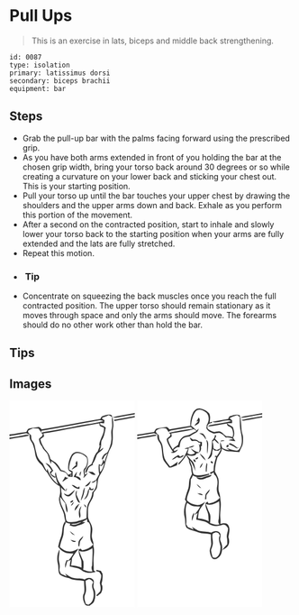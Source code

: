 # Pull Ups
> This is an exercise in lats, biceps and middle back strengthening.

``` 
id: 0087 
type: isolation 
primary: latissimus dorsi 
secondary: biceps brachii 
equipment: bar 
``` 

## Steps

 - Grab the pull-up bar with the palms facing forward using the prescribed grip.
 - As you have both arms extended in front of you holding the bar at the chosen grip width, bring your torso back around 30 degrees or so while creating a curvature on your lower back and sticking your chest out. This is your starting position.
 - Pull your torso up until the bar touches your upper chest by drawing the shoulders and the upper arms down and back. Exhale as you perform this portion of the movement.
 - After a second on the contracted position, start to inhale and slowly lower your torso back to the starting position when your arms are fully extended and the lats are fully stretched.
 - Repeat this motion.
 - <h3> Tip</h3>
 - Concentrate on squeezing the back muscles once you reach the full contracted position. The upper torso should remain stationary as it moves through space and only the arms should move. The forearms should do no other work other than hold the bar.

## Tips


## Images

<svg width="167pt" height="275pt" viewBox="0 0 167 275" xmlns="http://www.w3.org/2000/svg">
  <g fill="#FFF">
    <path d="M0 0h167v16.72c-9.79 1.96-19.77 3.03-29.42 5.62 3.12 1.17 6.37.13 9.51-.42 6.59-1.39 13.29-2.26 19.91-3.52v2.31c-9.2 1.77-18.44 3.35-27.66 5.02l.52 1.57c9.03-1.73 18.13-3.11 27.14-4.98V275H0V51.41c8.53-1.86 17.31-2.4 25.76-4.64.01-.25.03-.74.03-.99-2.6-.42-5.18.21-7.74.64-6 1.12-12.02 2.12-18.04 3.13L0 48.88v-1.62c7.49-1.23 14.99-2.4 22.45-3.77 1.43.6 2.86 1.2 4.29 1.79.12 1.92-.01 3.88.45 5.77.82 2.73 3 4.76 4.03 7.4 1.5 4.09 2.55 8.35 3.06 12.68.7 5.08 3.23 9.9 7.12 13.27 3.79 3.04 4.64 8.37 8.79 11.14 2.17 4.1 4.96 7.83 7.8 11.49 2.37 3.12 5.94 4.86 8.96 7.22.63 2.57.6 5.25.62 7.88-.02 3.72-2.06 7.26-1.31 11.01.69 6.55 4.62 12.1 6.41 18.32.56 3.6 1.05 7.24 2.33 10.68 2.04.78 4.12 1.47 6.24 2.01-.32.64-.64 1.27-.96 1.9 2.75.85 5.67 2.3 8.57 1.16 4.13-1.47 8.7-2.27 12.1-5.22-1.02-.06-3.06-.19-4.07-.26 2.24-1.21 4.45-2.48 6.64-3.77.05.85.14 2.55.18 3.4.55.24 1.65.73 2.2.97 5.03 7.64-.29 16.91 2.8 25 .68 1.61 1.8 2.98 2.82 4.38-3.7 4.52-9.15 6.72-14.77 7.65l-1.71-2.01c-.95.31-1.9.61-2.85.92-.16 3.88.7 7.69 2.34 11.2 2.06 4 1.28 8.6 1.57 12.92-4.47-1.7-9.2-2.65-13.98-2.73.44-3.34 1.08-6.64 1.32-10 2.42-4.5 5.88-8.27 8.61-12.57-4.04 2.14-8.41 4.62-13.17 3.76-4.55-.3-8.46-2.89-11.76-5.83.76-4.76 2.49-9.25 4.06-13.77 2.06-5.79.03-12.44 3.65-17.71-.09-.75-.27-2.26-.37-3.01-5.25 6.19-3.09 14.72-6.04 21.77-1.59 3.97-2.55 8.14-3.51 12.3 1.87 2.64 4.08 5.09 6.97 6.63 3.97 2.5 8.83 2.39 13.34 2.46-1.79 3.4-4.16 6.42-6.73 9.25-.72-.2-1.44-.41-2.16-.61-1.76 3.17-2.73 6.78-1.81 10.38.94-2.9 1.62-5.88 2.49-8.79 1.71-.25 3.29-.92 4.76-1.81-.9 2.83-1.2 5.78-1.44 8.72 3.85.85 7.74 1.59 11.51 2.77 3.22 1.05 5.45 3.98 8.79 4.79 4.68 1.68 9.72.87 14.38-.44-.9-.55-1.8-1.08-2.7-1.6.24-4.77-.43-9.53-.22-14.3.05-6.21 1.55-12.52-.21-18.62.52-3.23-.65-6.26-1.54-9.29-1.76-4.99 1.02-10.17-.23-15.22-.82-5.64-5.83-9.96-5.44-15.85.18-4.49-.54-9.13 1.04-13.45 1.08-3.56 3.6-6.41 5.06-9.78 1.07-2.4 1.21-5.06 1.53-7.62 1.75-2.19 3.98-4.26 4.48-7.14.67-3.56.55-7.27 1.58-10.76 2.4-6.32 7.04-11.65 8.5-18.35 1.16-5.47 3.2-10.68 4.94-15.98 1.43-4.99 5.34-9.11 5.4-14.52 1.32-6.87-.55-13.9 1.22-20.69.25-5.06-.27-10.38-2.2-15.1-3.38-2.04-7.62-.08-11.15.7-2.24.31-3.32 2.29-3.86 4.27-26.16 4.33-52.15 9.55-78.32 13.78-1.35-1.35-2.65-3.61-4.91-2.99-3.69.53-7.41.83-11.05 1.61-2.6.3-3.36 3.05-4.51 4.95-7.57.41-14.89 2.59-22.42 3.26V0m80.4 173.81c1.6 2.42 3.58 4.8 6.63 5.27-2.11-1.87-4.32-3.65-6.63-5.27m11.49 16.11c-.03 1.57-.71 3.68 1.08 4.56.53-2.46.53-5.02 1.31-7.42 1.55-2.05 3.59-3.88 3.95-6.58-2.53 2.76-6.31 5.31-6.34 9.44m-10.52-4.45c1.72 2.02 5.07 3.99 7.44 1.85-2.46-.72-4.95-1.3-7.44-1.85m-16.64 32.66c.95 4.52-.41 9.67 2.51 13.66 3.7 2.47 7.93 3.94 12.29 4.69 6.14 3.35 13.28 2.29 19.89 3.79-.17 5.36 1.2 10.89-.03 16.12-2.97 4.96-.95 10.95 1.69 15.58 1.46 1.53 3.78.97 5.67 1.16 2.3-1.83 5.21-3.34 6.2-6.31 1.4-3.77 1.71-7.9 1.3-11.88-.18-3.14-2.96-5.68-2.27-8.94.17-2.65 1.35-5.9-1.01-7.98-3-3.12-7.84-2.13-10.9.37-4.07-2.24-8.84-1.07-13.23-1.9-4.83-.41-8.57-3.75-12.65-5.98.59.94 1.77 2.83 2.36 3.77-2.67-1.22-5.29-2.54-8.03-3.59-.8-2.13-2.36-4.18-1.78-6.57.45-3.1.38-6.24-.5-9.26-1.62-5.56.87-11.13.55-16.72-3.47 5.86-3.87 13.48-2.06 19.99m50.9 9.15c1.3.28 2.6.58 3.9.9 1.05 1.81 3.15 3.41 2.72 5.74-.1 3.14-1.49 6.03-1.84 9.12.81 3.61 1.83 7.33.44 10.95-1.79 1.66-3.2 3.69-5.14 5.2.41.44.82.88 1.24 1.32 1.58-1.41 3.19-2.77 4.9-4 2.19-3.79 3.05-8.48.8-12.45 1.26-4.44 1.91-9.06 1.32-13.67-.76-1.18-1.49-2.39-2.19-3.6a61.62 61.62 0 0 0-5.84-1.48c-.07.49-.23 1.48-.31 1.97z"/>
    <path d="M124.31 22.56c2.72-.92 5.5-1.7 8.02-3.12 1.52.74 2.97 1.6 4.39 2.52-.67 5.36 1.13 10.85-.55 16.1-1.33 4.6.16 9.36-.34 14.03-.4 6.09-2.49 11.86-5.4 17.18-3.89 1.66-6.85 4.98-7.43 9.25 2.22-.34 2.75-2.47 3.32-4.27 1.46-1.41 2.97-2.78 4.5-4.11-1.54 3.83-3.22 7.64-4.15 11.68-.51-1.08-1.07-2.14-1.69-3.16-.43 2.71-1.35 5.29-2.77 7.64-1-.55-2.01-1.1-3.04-1.6-.58 4.42-.58 8.94.46 13.3-1.48 2.45-2.91 4.94-4.17 7.51-1.99 1.33-4.12 2.42-6.25 3.51 2.93 1.27 4.98-1.35 6.84-3.16.83 6.06-1.1 12.28-5.62 16.46-.32 4.55-1.92 8.87-4.45 12.65-4 6.59-2.51 14.46-3.49 21.71-3.43 1.94-7.46 2.32-11.1 3.71-4.12 1.71-8.76 1.56-13.11 1.2-3.89-1.57-2.79-6.52-3.69-9.79-1.96-7.89-8.26-14.73-6.86-23.34 2.29 2.86 4.36 5.89 6.79 8.64.26 4.11.36 8.37 2.38 12.09 1.19-3.06-.09-6.25-.67-9.29-1.06-5.71-7.76-9.2-6.65-15.53-.57-2.84-.92-5.74-.68-8.65 1.67 2.32 3.92 4.01 6.66 4.88.32-1.07.65-2.14.98-3.2-.22-.01-.66-.04-.88-.06-.16.75-.49 2.25-.65 3-3.01-5.07-7.87-8.81-10.36-14.21-1.72-3.44-1.97-7.34-3.11-10.96-1.17 2.04-.37 4.34-.05 6.48-2.36-1.26-5.05-2.26-6.38-4.77 1.07-1.14 2.12-2.29 3.15-3.47-2.4-4.09-4.93-9.37-10.23-10 3.3 2.85 6.14 6.14 8.23 9.97-1.34.81-3.05 1.66-2.12 3.51.8 2.91 3.7 4.37 6.05 5.88.38-.18 1.14-.55 1.52-.74.64 3.27 1.83 6.38 3.17 9.42-6.85-5.07-12.03-12.5-14.34-20.7-.23.85-.7 2.55-.93 3.4-1.84-3.42-3.51-6.93-5.19-10.42-3.2-2.66-5.92-5.95-7.47-9.84-1.35-4.7-2.5-9.47-3.41-14.27-.5-2.92-2.53-5.11-4-7.55-.58-1.85-.49-3.83-.72-5.74-1.5-1.85-4.98-3.4-3.73-6.21 1.8-1.49 4.16-2.12 6.19-3.26 2.44.09 4.9.13 7.33.41 1.43 1.8 2.54 3.84 4.18 5.48l-.35-2.37c25.95-4.44 51.77-9.53 77.7-14.07 1.79-.42 3.45.54 5.1 1.06-10.2 2.97-20.84 4.01-31.28 5.82-15.28 3.36-30.72 5.91-46.14 8.51-2.02.3-4 .81-5.89 1.57.64.29 1.93.89 2.58 1.19-.22.75-.67 2.26-.89 3.01-1.5 1.15-2.94 2.37-4.33 3.65.43 3.87 1.77 7.49 4.39 10.41 1.1 4.68 6.23 6.64 7.67 11.13 1.3 3.99 2.08 8.15 4.03 11.91.06-.97.19-2.93.26-3.91 5.58 2.9 8.62 8.48 12.29 13.3 2.58.57 5.39.87 7.53 2.59 1.43 1.45 1.95 3.6 3.46 4.94 1.75.07 3.49.1 5.24.09.04-2.42.06-4.84.01-7.25-1.57-.83-3.12-1.68-4.67-2.54-.07-5.4 1.38-10.72 3.44-15.68 1.19-2.92 3.59-5.95 6.99-6.11 5.13-.6 9.81 2.48 13.07 6.15 1.27 3.52.72 7.58-.69 11-.92 2.44-3.88 3.95-3.55 6.83-.05 2.04.41 4.04.91 6-.29.72-.89 2.15-1.18 2.86.2-.07.61-.21.81-.29 1.71-1.95 3.58-3.76 5.16-5.82-1.38.63-2.7 1.36-4.04 2.08-.08-1.92-.14-3.84-.18-5.76 4.06-4.85 5.46-11.5 3.57-17.57-2.16-3.45-6.15-5.03-9.78-6.47-3.99-1.52-9.05-.2-11.24 3.6-3.14 5.5-5.01 11.95-4.45 18.31.09 2.6 2.76 3.57 4.5 4.96-.07 2.1-3.11 2.05-4.55 3.06-2.22-3.26-5.45-5.71-9.43-6.29-2.55-4.14-4.91-8.78-9.31-11.26-2.11-1.5-5.26-2.42-5.56-5.42-.8-4.46-3.78-7.91-6.84-11.03-2.42-4.25-5.19-8.47-6.02-13.39 1.68-1.21 3.33-2.46 4.96-3.72-.27-1.37-.54-2.73-.79-4.1 9.81-1.51 19.64-3.03 29.34-5.19 15.04-2.76 30.13-5.27 45.14-8.21.08 1.15.28 2.28.59 3.39 1.78.99 3.81 1.45 5.53 2.58.9 8.61-6.34 15.37-6.31 23.92.9-.03 1.8-.05 2.7-.07-.31-2.33-.07-4.66.45-6.94 3.67-4.97 4.3-11.4 5.55-17.28-1.99-1.85-4.54-2.8-7.1-3.58-.13-.85-.26-1.7-.38-2.55 1.8.21 3.61.39 5.41.54.13-1.38.27-2.77.37-4.16-1.2-1.04-4.87-1.87-2.28-3.62m-5.41 38.63l1.24.08c-.96 2.17-1.85 4.37-2.51 6.66-5.07 4.29-5.33 11.33-8.48 16.81-2.04 1.34-4.43 2.5-5.57 4.79-1.05 2.23-3.48 4.86-1.34 7.2 1.22-2.36 1.96-4.93 3.22-7.27 1.53-2.01 4.03-2.84 6.17-4.01-.25-.22-.75-.67-1-.89 2.65-3.38 4.02-7.45 5.43-11.45 1.64-4.61 7.74-5.53 9.12-10.35-1.8 1.09-3.43 2.44-5.07 3.76a83.64 83.64 0 0 0 2.11-6.13l-3.32.8m-29.27 19c-.53 1.07-1.05 2.14-1.56 3.23.19.61.58 1.84.77 2.45-2.39 1.71-4.51 3.79-6.1 6.27 1.44-.48 2.78-1.21 3.91-2.23 1.1-.66 2.22-1.29 3.33-1.92.53-2.61 1.25-5.4-.35-7.8m15.3 14.46c2.87 1.83 6.15 5.49 9.79 3.92-1.28-1.18-2.57-2.34-3.84-3.53-1.99-.16-3.97-.35-5.95-.39m-18.49 5.06c-.27.79-.52 1.58-.77 2.38 3.93-.94 5.8 3.34 9.2 3.96.66-3.4-3.61-5.22-6.44-5.4.67-1.95 1.24-3.94 1.61-5.97-1.32 1.59-2.41 3.34-3.6 5.03m7.62.8c.59-2.05 1.13-4.11 1.54-6.2-2.12 1.33-2.73 4.04-1.54 6.2m-21.44 3.9c-.95 1.14-1.7 2.42-2.28 3.79 2.85-1.57 5.39-3.62 8.17-5.3-1.63.02-3.1-.44-4.41-1.38-.49.96-.99 1.93-1.48 2.89m27.93 9.82c4.61.5 6.77-3.76 7.94-7.44-2.65 2.47-5.18 5.08-7.94 7.44m-17.54-1.88c2.5 3.18 6.16 5.44 10.31 5.3-.03-1.09-.05-2.18-.08-3.27l-2.43 1.44c-2.69-.98-4.78-3.53-7.8-3.47m23.27 2.82c.13.48.38 1.45.51 1.93-2.21 1.35-2.24 4.23-3.08 6.41-.73 3.16-2.68 5.76-4.52 8.35 5.24-2.32 6.61-8.43 6.88-13.6 2.1 1.24 5.63 1.85 6.39-1.3-1.26.33-2.51.68-3.75 1.06l-.84-2.11c-.4-.18-1.19-.55-1.59-.74m-8.62 8.29c-.69 3.38-2.3 6.52-2.57 10 3.54-5.19 4.74-11.6 5.29-17.75-2 2.09-2.09 5.1-2.72 7.75m-18.76 2.08c-2.33.81-4.31-1.29-6.39-1.98 1.37 2.82 4.54 4.93 7.68 3.75 3.01-2.15 5.58-5.03 7.12-8.42-2.88 2.12-5.4 4.71-8.41 6.65m10.46 5.11c1.03 2.23 1.91 5.19 4.79 5.5-1.53-3.62-3.43-7.07-4.85-10.74.21-1.9.36-3.8.39-5.71-2.5 3.13-1.62 7.49-.33 10.95m-5.76 2.41c-.95.49-2.81 1.28-2.37 2.63 1.74 1.36 5.86-3.22 2.37-2.63m-1.56 7.25c1.81-1.38 3.2-3.22 3.96-5.38-2.01 1.2-3.36 3.13-3.96 5.38m4.83 6.39c3.12-2.3 4.52-6.22 6.64-9.37-3.41 2.01-6.64 5.11-6.64 9.37m12.27-8.52c.73 1.67 1.76 3.17 3.03 4.48.5-2.34-1.18-3.64-3.03-4.48m-5.67 18.3c2.35-2.75.47-6.31.64-9.5.31-2.26 1.22-4.39 1.7-6.62-4.15 4.12-3.83 10.88-2.34 16.12z"/>
    <path d="M122.88 87.1c1.13-1.45 2.28-2.88 3.48-4.27-1.13 4.41-1.98 9.4-5.71 12.44-.14-2.94-.41-5.89-.57-8.83.7.16 2.1.49 2.8.66zM81.28 99.09c3.07-1.46.11 3.23 0 0zM90.1 163.56c1.84-.69 3.66-1.51 5.64-1.73-3.96 2.47-9.03 4.73-13.71 3.08 2.48-1.42 5.49-.31 8.07-1.35zM92.66 199.85c5.89 2.83 12.82-.06 17.91-3.39.59 7.79-.22 15.56-.46 23.34-1.46 2.48-.48 5.2.53 7.64-4.3.86-8.43-.84-12.42-2.18.86-3.68.56-7.49.37-11.21-2.34-4.58-4.13-9.39-5.93-14.2zM101.47 239.89c1.54-.83 3.11-1.62 4.68-2.4 2.49.68 4.53 2.19 5.52 4.64-2.56 3.22-1.49 7.56-.03 11.02 1.58 6.58.43 15.66-6.55 18.69-.8-.27-2.4-.81-3.21-1.08-1.37-4.1-3.06-8.73-1.05-12.92 2.63-5.67.41-11.99.64-17.95z"/>
  </g>
  <g fill="#333">
    <path d="M137.58 22.34c9.65-2.59 19.63-3.66 29.42-5.62v1.68c-6.62 1.26-13.32 2.13-19.91 3.52-3.14.55-6.39 1.59-9.51.42zM125.07 20.38c3.53-.78 7.77-2.74 11.15-.7 1.93 4.72 2.45 10.04 2.2 15.1-1.77 6.79.1 13.82-1.22 20.69-.06 5.41-3.97 9.53-5.4 14.52-1.74 5.3-3.78 10.51-4.94 15.98-1.46 6.7-6.1 12.03-8.5 18.35-1.03 3.49-.91 7.2-1.58 10.76-.5 2.88-2.73 4.95-4.48 7.14-.32 2.56-.46 5.22-1.53 7.62-1.46 3.37-3.98 6.22-5.06 9.78-1.58 4.32-.86 8.96-1.04 13.45-.39 5.89 4.62 10.21 5.44 15.85 1.25 5.05-1.53 10.23.23 15.22.89 3.03 2.06 6.06 1.54 9.29 1.76 6.1.26 12.41.21 18.62-.21 4.77.46 9.53.22 14.3.9.52 1.8 1.05 2.7 1.6-4.66 1.31-9.7 2.12-14.38.44-3.34-.81-5.57-3.74-8.79-4.79-3.77-1.18-7.66-1.92-11.51-2.77.24-2.94.54-5.89 1.44-8.72-1.47.89-3.05 1.56-4.76 1.81-.87 2.91-1.55 5.89-2.49 8.79-.92-3.6.05-7.21 1.81-10.38.72.2 1.44.41 2.16.61 2.57-2.83 4.94-5.85 6.73-9.25-4.51-.07-9.37.04-13.34-2.46-2.89-1.54-5.1-3.99-6.97-6.63.96-4.16 1.92-8.33 3.51-12.3 2.95-7.05.79-15.58 6.04-21.77.1.75.28 2.26.37 3.01-3.62 5.27-1.59 11.92-3.65 17.71-1.57 4.52-3.3 9.01-4.06 13.77 3.3 2.94 7.21 5.53 11.76 5.83 4.76.86 9.13-1.62 13.17-3.76-2.73 4.3-6.19 8.07-8.61 12.57-.24 3.36-.88 6.66-1.32 10 4.78.08 9.51 1.03 13.98 2.73-.29-4.32.49-8.92-1.57-12.92-1.64-3.51-2.5-7.32-2.34-11.2.95-.31 1.9-.61 2.85-.92l1.71 2.01c5.62-.93 11.07-3.13 14.77-7.65-1.02-1.4-2.14-2.77-2.82-4.38-3.09-8.09 2.23-17.36-2.8-25-.55-.24-1.65-.73-2.2-.97-.04-.85-.13-2.55-.18-3.4-2.19 1.29-4.4 2.56-6.64 3.77 1.01.07 3.05.2 4.07.26-3.4 2.95-7.97 3.75-12.1 5.22-2.9 1.14-5.82-.31-8.57-1.16.32-.63.64-1.26.96-1.9-2.12-.54-4.2-1.23-6.24-2.01-1.28-3.44-1.77-7.08-2.33-10.68-1.79-6.22-5.72-11.77-6.41-18.32-.75-3.75 1.29-7.29 1.31-11.01-.02-2.63.01-5.31-.62-7.88-3.02-2.36-6.59-4.1-8.96-7.22-2.84-3.66-5.63-7.39-7.8-11.49-4.15-2.77-5-8.1-8.79-11.14-3.89-3.37-6.42-8.19-7.12-13.27-.51-4.33-1.56-8.59-3.06-12.68-1.03-2.64-3.21-4.67-4.03-7.4-.46-1.89-.33-3.85-.45-5.77-1.43-.59-2.86-1.19-4.29-1.79C14.99 44.86 7.49 46.03 0 47.26v-2c7.53-.67 14.85-2.85 22.42-3.26 1.15-1.9 1.91-4.65 4.51-4.95 3.64-.78 7.36-1.08 11.05-1.61 2.26-.62 3.56 1.64 4.91 2.99 26.17-4.23 52.16-9.45 78.32-13.78.54-1.98 1.62-3.96 3.86-4.27m-.76 2.18c-2.59 1.75 1.08 2.58 2.28 3.62-.1 1.39-.24 2.78-.37 4.16-1.8-.15-3.61-.33-5.41-.54.12.85.25 1.7.38 2.55 2.56.78 5.11 1.73 7.1 3.58-1.25 5.88-1.88 12.31-5.55 17.28-.52 2.28-.76 4.61-.45 6.94-.9.02-1.8.04-2.7.07-.03-8.55 7.21-15.31 6.31-23.92-1.72-1.13-3.75-1.59-5.53-2.58a16.95 16.95 0 0 1-.59-3.39c-15.01 2.94-30.1 5.45-45.14 8.21-9.7 2.16-19.53 3.68-29.34 5.19.25 1.37.52 2.73.79 4.1a183.06 183.06 0 0 1-4.96 3.72c.83 4.92 3.6 9.14 6.02 13.39 3.06 3.12 6.04 6.57 6.84 11.03.3 3 3.45 3.92 5.56 5.42 4.4 2.48 6.76 7.12 9.31 11.26 3.98.58 7.21 3.03 9.43 6.29 1.44-1.01 4.48-.96 4.55-3.06-1.74-1.39-4.41-2.36-4.5-4.96-.56-6.36 1.31-12.81 4.45-18.31 2.19-3.8 7.25-5.12 11.24-3.6 3.63 1.44 7.62 3.02 9.78 6.47 1.89 6.07.49 12.72-3.57 17.57.04 1.92.1 3.84.18 5.76 1.34-.72 2.66-1.45 4.04-2.08-1.58 2.06-3.45 3.87-5.16 5.82-.2.08-.61.22-.81.29.29-.71.89-2.14 1.18-2.86-.5-1.96-.96-3.96-.91-6-.33-2.88 2.63-4.39 3.55-6.83 1.41-3.42 1.96-7.48.69-11-3.26-3.67-7.94-6.75-13.07-6.15-3.4.16-5.8 3.19-6.99 6.11-2.06 4.96-3.51 10.28-3.44 15.68 1.55.86 3.1 1.71 4.67 2.54.05 2.41.03 4.83-.01 7.25-1.75.01-3.49-.02-5.24-.09-1.51-1.34-2.03-3.49-3.46-4.94-2.14-1.72-4.95-2.02-7.53-2.59-3.67-4.82-6.71-10.4-12.29-13.3-.07.98-.2 2.94-.26 3.91-1.95-3.76-2.73-7.92-4.03-11.91-1.44-4.49-6.57-6.45-7.67-11.13-2.62-2.92-3.96-6.54-4.39-10.41 1.39-1.28 2.83-2.5 4.33-3.65.22-.75.67-2.26.89-3.01-.65-.3-1.94-.9-2.58-1.19 1.89-.76 3.87-1.27 5.89-1.57 15.42-2.6 30.86-5.15 46.14-8.51 10.44-1.81 21.08-2.85 31.28-5.82-1.65-.52-3.31-1.48-5.1-1.06-25.93 4.54-51.75 9.63-77.7 14.07l.35 2.37c-1.64-1.64-2.75-3.68-4.18-5.48-2.43-.28-4.89-.32-7.33-.41-2.03 1.14-4.39 1.77-6.19 3.26-1.25 2.81 2.23 4.36 3.73 6.21.23 1.91.14 3.89.72 5.74 1.47 2.44 3.5 4.63 4 7.55.91 4.8 2.06 9.57 3.41 14.27 1.55 3.89 4.27 7.18 7.47 9.84 1.68 3.49 3.35 7 5.19 10.42.23-.85.7-2.55.93-3.4 2.31 8.2 7.49 15.63 14.34 20.7-1.34-3.04-2.53-6.15-3.17-9.42-.38.19-1.14.56-1.52.74-2.35-1.51-5.25-2.97-6.05-5.88-.93-1.85.78-2.7 2.12-3.51-2.09-3.83-4.93-7.12-8.23-9.97 5.3.63 7.83 5.91 10.23 10-1.03 1.18-2.08 2.33-3.15 3.47 1.33 2.51 4.02 3.51 6.38 4.77-.32-2.14-1.12-4.44.05-6.48 1.14 3.62 1.39 7.52 3.11 10.96 2.49 5.4 7.35 9.14 10.36 14.21.16-.75.49-2.25.65-3 .22.02.66.05.88.06-.33 1.06-.66 2.13-.98 3.2-2.74-.87-4.99-2.56-6.66-4.88-.24 2.91.11 5.81.68 8.65-1.11 6.33 5.59 9.82 6.65 15.53.58 3.04 1.86 6.23.67 9.29-2.02-3.72-2.12-7.98-2.38-12.09-2.43-2.75-4.5-5.78-6.79-8.64-1.4 8.61 4.9 15.45 6.86 23.34.9 3.27-.2 8.22 3.69 9.79 4.35.36 8.99.51 13.11-1.2 3.64-1.39 7.67-1.77 11.1-3.71.98-7.25-.51-15.12 3.49-21.71 2.53-3.78 4.13-8.1 4.45-12.65 4.52-4.18 6.45-10.4 5.62-16.46-1.86 1.81-3.91 4.43-6.84 3.16 2.13-1.09 4.26-2.18 6.25-3.51 1.26-2.57 2.69-5.06 4.17-7.51-1.04-4.36-1.04-8.88-.46-13.3 1.03.5 2.04 1.05 3.04 1.6 1.42-2.35 2.34-4.93 2.77-7.64.62 1.02 1.18 2.08 1.69 3.16.93-4.04 2.61-7.85 4.15-11.68-1.53 1.33-3.04 2.7-4.5 4.11-.57 1.8-1.1 3.93-3.32 4.27.58-4.27 3.54-7.59 7.43-9.25 2.91-5.32 5-11.09 5.4-17.18.5-4.67-.99-9.43.34-14.03 1.68-5.25-.12-10.74.55-16.1-1.42-.92-2.87-1.78-4.39-2.52-2.52 1.42-5.3 2.2-8.02 3.12m-1.43 64.54c-.7-.17-2.1-.5-2.8-.66.16 2.94.43 5.89.57 8.83 3.73-3.04 4.58-8.03 5.71-12.44-1.2 1.39-2.35 2.82-3.48 4.27m-41.6 11.99c.11 3.23 3.07-1.46 0 0m8.82 64.47c-2.58 1.04-5.59-.07-8.07 1.35 4.68 1.65 9.75-.61 13.71-3.08-1.98.22-3.8 1.04-5.64 1.73m2.56 36.29c1.8 4.81 3.59 9.62 5.93 14.2.19 3.72.49 7.53-.37 11.21 3.99 1.34 8.12 3.04 12.42 2.18-1.01-2.44-1.99-5.16-.53-7.64.24-7.78 1.05-15.55.46-23.34-5.09 3.33-12.02 6.22-17.91 3.39zM139.34 25.73c9.22-1.67 18.46-3.25 27.66-5.02v1.61c-9.01 1.87-18.11 3.25-27.14 4.98l-.52-1.57z"/>
    <path d="M18.05 46.42c2.56-.43 5.14-1.06 7.74-.64 0 .25-.02.74-.03.99C17.31 49.01 8.53 49.55 0 51.41v-2.53l.01.67c6.02-1.01 12.04-2.01 18.04-3.13zM118.9 61.19l3.32-.8a83.64 83.64 0 0 1-2.11 6.13c1.64-1.32 3.27-2.67 5.07-3.76-1.38 4.82-7.48 5.74-9.12 10.35-1.41 4-2.78 8.07-5.43 11.45.25.22.75.67 1 .89-2.14 1.17-4.64 2-6.17 4.01-1.26 2.34-2 4.91-3.22 7.27-2.14-2.34.29-4.97 1.34-7.2 1.14-2.29 3.53-3.45 5.57-4.79 3.15-5.48 3.41-12.52 8.48-16.81.66-2.29 1.55-4.49 2.51-6.66l-1.24-.08zM89.63 80.19c1.6 2.4.88 5.19.35 7.8-1.11.63-2.23 1.26-3.33 1.92-1.13 1.02-2.47 1.75-3.91 2.23 1.59-2.48 3.71-4.56 6.1-6.27-.19-.61-.58-1.84-.77-2.45.51-1.09 1.03-2.16 1.56-3.23zM104.93 94.65c1.98.04 3.96.23 5.95.39 1.27 1.19 2.56 2.35 3.84 3.53-3.64 1.57-6.92-2.09-9.79-3.92zM86.44 99.71c1.19-1.69 2.28-3.44 3.6-5.03-.37 2.03-.94 4.02-1.61 5.97 2.83.18 7.1 2 6.44 5.4-3.4-.62-5.27-4.9-9.2-3.96.25-.8.5-1.59.77-2.38zM94.06 100.51c-1.19-2.16-.58-4.87 1.54-6.2-.41 2.09-.95 4.15-1.54 6.2zM72.62 104.41c.49-.96.99-1.93 1.48-2.89 1.31.94 2.78 1.4 4.41 1.38-2.78 1.68-5.32 3.73-8.17 5.3.58-1.37 1.33-2.65 2.28-3.79zM100.55 114.23c2.76-2.36 5.29-4.97 7.94-7.44-1.17 3.68-3.33 7.94-7.94 7.44zM83.01 112.35c3.02-.06 5.11 2.49 7.8 3.47l2.43-1.44c.03 1.09.05 2.18.08 3.27-4.15.14-7.81-2.12-10.31-5.3zM106.28 115.17c.4.19 1.19.56 1.59.74l.84 2.11c1.24-.38 2.49-.73 3.75-1.06-.76 3.15-4.29 2.54-6.39 1.3-.27 5.17-1.64 11.28-6.88 13.6 1.84-2.59 3.79-5.19 4.52-8.35.84-2.18.87-5.06 3.08-6.41-.13-.48-.38-1.45-.51-1.93zM97.66 123.46c.63-2.65.72-5.66 2.72-7.75-.55 6.15-1.75 12.56-5.29 17.75.27-3.48 1.88-6.62 2.57-10zM78.9 125.54c3.01-1.94 5.53-4.53 8.41-6.65-1.54 3.39-4.11 6.27-7.12 8.42-3.14 1.18-6.31-.93-7.68-3.75 2.08.69 4.06 2.79 6.39 1.98zM89.36 130.65c-1.29-3.46-2.17-7.82.33-10.95-.03 1.91-.18 3.81-.39 5.71 1.42 3.67 3.32 7.12 4.85 10.74-2.88-.31-3.76-3.27-4.79-5.5zM83.6 133.06c3.49-.59-.63 3.99-2.37 2.63-.44-1.35 1.42-2.14 2.37-2.63zM82.04 140.31c.6-2.25 1.95-4.18 3.96-5.38-.76 2.16-2.15 4-3.96 5.38zM86.87 146.7c0-4.26 3.23-7.36 6.64-9.37-2.12 3.15-3.52 7.07-6.64 9.37zM99.14 138.18c1.85.84 3.53 2.14 3.03 4.48-1.27-1.31-2.3-2.81-3.03-4.48zM93.47 156.48c-1.49-5.24-1.81-12 2.34-16.12-.48 2.23-1.39 4.36-1.7 6.62-.17 3.19 1.71 6.75-.64 9.5zM80.4 173.81c2.31 1.62 4.52 3.4 6.63 5.27-3.05-.47-5.03-2.85-6.63-5.27zM91.89 189.92c.03-4.13 3.81-6.68 6.34-9.44-.36 2.7-2.4 4.53-3.95 6.58-.78 2.4-.78 4.96-1.31 7.42-1.79-.88-1.11-2.99-1.08-4.56zM81.37 185.47c2.49.55 4.98 1.13 7.44 1.85-2.37 2.14-5.72.17-7.44-1.85zM64.73 218.13c-1.81-6.51-1.41-14.13 2.06-19.99.32 5.59-2.17 11.16-.55 16.72.88 3.02.95 6.16.5 9.26-.58 2.39.98 4.44 1.78 6.57 2.74 1.05 5.36 2.37 8.03 3.59-.59-.94-1.77-2.83-2.36-3.77 4.08 2.23 7.82 5.57 12.65 5.98 4.39.83 9.16-.34 13.23 1.9 3.06-2.5 7.9-3.49 10.9-.37 2.36 2.08 1.18 5.33 1.01 7.98-.69 3.26 2.09 5.8 2.27 8.94.41 3.98.1 8.11-1.3 11.88-.99 2.97-3.9 4.48-6.2 6.31-1.89-.19-4.21.37-5.67-1.16-2.64-4.63-4.66-10.62-1.69-15.58 1.23-5.23-.14-10.76.03-16.12-6.61-1.5-13.75-.44-19.89-3.79-4.36-.75-8.59-2.22-12.29-4.69-2.92-3.99-1.56-9.14-2.51-13.66m36.74 21.76c-.23 5.96 1.99 12.28-.64 17.95-2.01 4.19-.32 8.82 1.05 12.92.81.27 2.41.81 3.21 1.08 6.98-3.03 8.13-12.11 6.55-18.69-1.46-3.46-2.53-7.8.03-11.02-.99-2.45-3.03-3.96-5.52-4.64-1.57.78-3.14 1.57-4.68 2.4zM115.63 227.28c.08-.49.24-1.48.31-1.97 1.97.4 3.92.89 5.84 1.48.7 1.21 1.43 2.42 2.19 3.6.59 4.61-.06 9.23-1.32 13.67 2.25 3.97 1.39 8.66-.8 12.45-1.71 1.23-3.32 2.59-4.9 4-.42-.44-.83-.88-1.24-1.32 1.94-1.51 3.35-3.54 5.14-5.2 1.39-3.62.37-7.34-.44-10.95.35-3.09 1.74-5.98 1.84-9.12.43-2.33-1.67-3.93-2.72-5.74-1.3-.32-2.6-.62-3.9-.9z"/>
  </g>
</svg>

<svg width="167pt" height="275pt" viewBox="0 0 167 275" xmlns="http://www.w3.org/2000/svg">
  <g fill="#FFF">
    <path d="M0 0h167v16.81c-5 .9-10.02 1.74-15.02 2.69-4.81.88-9.83 1.15-14.37 3.12 3.8.72 7.57-.39 11.29-1.06a383.7 383.7 0 0 1 18.1-3.03v2.19c-9.43 1.97-19.02 3.11-28.37 5.41 1.41.48 2.91.98 4.42.59 7.99-1.39 15.92-3.14 23.95-4.26V275H0V51.33c8.49-1.76 17.18-2.44 25.58-4.57.57-1.87-2.54-.99-3.52-1C14.69 46.89 7.42 48.6 0 49.38v-2.12c7.47-1.24 14.96-2.39 22.4-3.77 1.44.59 2.88 1.17 4.32 1.76.18 2.42-.14 5 1.02 7.23 1.16 2.26 2.97 4.18 3.78 6.63 2.09 6.52 1.1 13.62 3.42 20.09 1.98 3.73 5.07 6.71 7.58 10.08 3.76.18 6.97-1.86 10.38-3.06.36-1.52.7-3.05 1.05-4.56-3.19 2.38-6.42 4.75-10.13 6.27-3.19-4.37-7.37-8.46-8.28-14.02-1.61-6.58-.36-14.17-4.7-19.84-1.84-2.14-1.79-5.03-2.08-7.67-1.4-1.94-4.89-3.53-3.65-6.3 3.77-2.97 8.85-3.98 13.5-2.77 1.3 1.4 2.21 3.12 3.28 4.7 1.6-2.35 4.56-2.48 7.09-2.89 7.49-1.07 14.93-2.49 22.36-3.93.92.81 1.83 1.63 2.75 2.44-10.81 1.19-21.58 3.03-32.2 5.41.66.38 1.97 1.14 2.63 1.53-.23.72-.68 2.16-.91 2.88-1.48 1.17-2.93 2.38-4.35 3.63.57 5.85 4.28 10.53 7.14 15.43.35.49 1.03 1.47 1.38 1.97-.81.09-2.44.28-3.25.37 3.82 2.55 7.61-.65 9.99-3.59-1.6.61-3.17 1.28-4.7 2.04-.48-.5-.96-.99-1.43-1.48 2.14-2.07 4.59-4.67 7.88-3.34.86-3.85.72-8.51 3.96-11.31 2.51-2.64 6.39-2.78 9.76-3.39 2.87-2.65 6.6-3.97 9.84-6.04 1.08-1.25 1.59-2.86 2.29-4.33-1.07.81-2.11 1.64-3.15 2.49-2.21-2.35-4.55-4.59-7.25-6.38.7-6.56 1.88-13.57 5.99-18.94 3.47-4.05 9.36-2.24 12.97.63 5.8 3.56 5.54 12.16 2.05 17.27-.17 1.43-.35 2.85-.54 4.27 1.59 4.18 6 5.72 9.8 7.24 2.61-.08 5.16-1.3 7.79-.87 3.27 1.15 5.95 3.53 8.2 6.11 3.55-.61 7.03.21 10.02 2.2-2.12.38-4.23.73-6.33 1.17 3.04.66 6.12 1.12 9.19 1.57-1.06-1.57-2.1-3.15-3.18-4.71 2.85-4.28 1.3-9.59-.25-14.03-2.26-2.11-5.59-2.75-7.7-5.14 2.2-.1 4.42-.14 6.63-.14.05-1.21.16-2.42.09-3.63-1.06-1.14-2.33-2.06-3.48-3.09 3.23-1.49 6.51-3.01 10.01-3.72 1.43.25 2.53 1.29 3.44 2.35.48 5.27.21 10.59.8 15.86 1.34 7.34 3.53 14.98 1.16 22.36-1.39 2.63-2.64 6.65-6.32 6.39-4.48-.4-8.69-2.11-12.95-3.4 1.31.94 2.61 1.88 3.9 2.86-3.4-.15-6.55-1.45-9.64-2.73-.9-2.71-1.68-5.46-2.95-8.02.05 2.81.29 5.62.36 8.44-1.61.72-3.21 1.46-4.81 2.22-1.45-.79-2.89-1.58-4.34-2.36.05-3.12-.53-6.19-1.44-9.16.66-.51 1.98-1.54 2.63-2.06.31.27.93.81 1.23 1.08 1.3 1.71 2.97 3.09 4.96 3.93-1.17-2.65-3.35-4.57-5.4-6.52.58-1.28 1.16-2.56 1.72-3.84-.43-.33-1.29-1-1.72-1.33-.15 3.07-1.66 5.7-3.91 7.72-.31 6.01-.12 12.21-2.24 17.94-.97 2.36-2.49 4.44-3.62 6.72 3.96-1.32 6.44-5.4 6.06-9.53l1.2-4.44c.48.75.96 1.5 1.44 2.26 1.79.27 3.58.6 5.39.56 1.39-.88 2.6-2 3.9-3-1.39 3.64-3.52 6.9-5.83 10-.7-.16-1.39-.32-2.08-.49-.36.94-.71 1.89-1.06 2.83l1.35-1.99c.28.55.55 1.11.83 1.67-1.93 5.61-3.53 11.5-3.09 17.49a26.96 26.96 0 0 1-5.11 2.52c.33.65.65 1.3.98 1.95 1.37-.77 2.74-1.56 4.1-2.35l.52 2.7c4.92 3.53 5.03 10.18 4.03 15.59-1.26 5.34.18 11.07 3.54 15.36-3.63 4.72-9.28 6.77-14.95 7.72-.34-.61-1-1.84-1.33-2.45-1.13.9-3.06 1.38-2.97 3.17-.06 3.69 1.58 7.13 2.87 10.52 1.66 3.96 1.05 8.33 1.61 12.49-4.38-2.36-9.34-3.27-14.24-3.76.44-4.36.49-9.08 2.98-12.87 1.83-3.34 4.95-5.76 6.54-9.27-3.1 2.2-6.44 4.54-10.46 4.21-5.12-.52-10.59-2.37-13.92-6.5-.03-5.13 2.61-9.74 3.96-14.57 1.27-4.21 1.15-8.66 1.22-13.01 1.15-1.63 2.16-3.37 2.68-5.31 2.83 1.24 5.78 2.58 8.95 2.36 3.99.13 7.65-1.68 11.41-2.76 1.1-.13 1.49-1.18 1.9-2.04-6.82.97-13.99 4.01-20.77 1.23-1.59-2.19-1.61-5.01-2.03-7.57-.28-4.03-2.3-7.6-3.61-11.33 4.08 3.92 5.58 9.5 7.85 14.5-1.04-4.56-.99-9.77-4.38-13.38-2.49-2.65-5.22-5.12-7.03-8.32 3.84 1.28 8.07 2.14 11.71-.21.27-.43.81-1.31 1.08-1.75 4.59-.26 7.01-5.03 5.66-9.15l1.4-.84c.03-1.73.08-3.46.13-5.19-1.29-.17-2.58-.33-3.86-.5-2.04-2.35-4.77-3.38-7.85-2.59-1.55-1.04-3.1-2.06-4.71-3 .83 1.68 1.37 3.68 2.94 4.86 3.17-.26 6.63-1.17 8.81 1.83.66.15 1.96.45 2.62.61-.24 1.05-.5 2.1-.78 3.15l-1.53-2.12c1.26 3.75 1.87 7.76.38 11.55-4.17-.65-7.78-2.64-10.93-5.36 1.21 2.58 3.59 4.21 5.58 6.14-2.79 2.78-7.02 2.48-10 .25.74-2.37 1.34-4.79 1.8-7.23 2.72-.26 5.61-.66 7.47-2.89-2.87.34-5.56 1.44-8.18 2.62-1.88.18-3.64.88-5.27 1.82 1.68-.05 3.36-.12 5.04-.22-2 4.18-3.76 8.51-6.43 12.33-2.07 2.95-4.86 5.3-7.08 8.12.39.13 1.16.38 1.55.51 3.61-3.73 6.88-7.77 9.48-12.28 1.12 2.15 2.35 4.24 3.59 6.32-.15 3.33 1.6 6.17 2.63 9.2.57 3.08.52 6.27 1.44 9.29-.95 2.34-2.28 4.51-3.14 6.89-1.28 4.42-.34 9.24-2.12 13.56-1.74 4.49-3.07 9.12-4.13 13.82.43.64 1.29 1.91 1.72 2.55-2.78 6.7-3.92 14.31-2 21.4 1.14 4.39-.07 9.42 2.41 13.42 4.51 3.62 10.49 4 15.67 6.18 5.34 2.01 11.2 1.19 16.67 2.65-.01 3.98.24 7.93.52 11.9.44 3.76-2.47 7-1.94 10.76.48 3.23 1.34 6.57 3.37 9.19 2.22 1.94 5.5 1.26 7.56-.57 4.77-3 5.8-9.19 5.54-14.38.04-3.25-1.5-6.14-2.52-9.12-.55-3.25 1.76-6.94-.65-9.83-2.85-3.42-7.84-2.38-11.15-.25-5.15-1.46-10.6-1-15.81-2.11-3.69-1.16-6.78-3.61-10.11-5.5.74 1.24 1.47 2.47 2.21 3.71-2.5-1.14-4.98-2.32-7.53-3.35-.74-1.28-1.51-2.55-2.31-3.79 1.33-9.58-3.08-19.49 1.39-28.67 2.84 1.95 5.68 4.36 9.24 4.77 2.63.3 5.29.23 7.93.3-1.72 4.28-5.36 7.29-7.41 11.36 1.04-.79 3.14-2.36 4.19-3.15-1.04 2.93-1.56 5.99-2.01 9.06 3.78.9 7.61 1.62 11.34 2.72 3.74 1.02 6.28 4.46 10.16 5.16 4.46 1.5 9.2.66 13.53-.86 3.31-1.34 6.19 1.86 7.36 4.62.36 4.26-2.37 8.23-1.45 12.49.55 2.92.64 5.9.36 8.86-2.53 2.39-4.78 5.06-6.84 7.85 3.34-1.78 7.2-3.73 8.7-7.46 1.37-3.22.78-6.83-.23-10.05.75-5.35 3.07-11.83-.73-16.53-2.59-2.81-6.72-1.84-9.95-.94.33-2.78.23-5.59-.09-8.37-.8-7.68 1.59-15.39.24-23.05-.44-3.42-.47-6.91-1.7-10.18-2.27-6.05.34-12.58-1.19-18.74-1.18-3.37-3.1-6.41-4.61-9.64.22-6.22 1.54-12.37 3.38-18.29 2.46-3.75 5.44-7.33 5.98-11.98 2.79 1.65 5.69 3.71 9.1 3.57 4.77-.18 9.45.92 14.22.94.96-3.18 2.72-6 4.04-9.01.89-3.1.77-6.38.87-9.57.19-3.8-2.01-7.17-2.08-10.94-.32-6.5-.82-13-2.3-19.35-4.24-1.8-8.87-.2-12.97 1.21-1.68.45-1.76 2.44-2.46 3.73-7.14 1.16-14.22 2.6-21.38 3.62 8.33 3.13 17.1-4.46 25.4-.86-9.33 2.8-19.11 3.56-28.62 5.5l-2.7 1.89c8.56-1 17.01-2.83 25.5-4.3-.29 4.86 6.03 3.72 7.11 7.68 1.12 3.39 2.03 7.12.32 10.5-2.67-.83-5.46-1.16-8.25-1.08-.99-.72-1.98-1.43-2.96-2.14-1.38-1.63-2.89-3.31-4.97-4.02-2.86-1.07-5.8.37-8.7.43-2.91-.66-5.55-2.29-7.92-4.07-2.07-3.94 1.29-8.03 5.49-7.69-.01-.6-.04-1.19-.06-1.79-.76.28-2.28.83-3.04 1.11.57-4.04 1.38-8.58-.67-12.32-2.96-3.57-7.46-5.7-11.97-6.49-4.04-.56-7.92 2.12-9.46 5.79-2.79 5.31-3.96 11.36-3.52 17.34-9.33 1.56-18.67 3.08-27.99 4.73-1.31-1.39-2.57-3.63-4.85-3.02-3.69.49-7.43.84-11.08 1.61-2.6.28-3.37 3.06-4.49 4.97-7.54.71-14.91 2.57-22.44 3.36V0m81.79 22.63c-.93 1.86-1.92 3.68-2.98 5.47.69-.23 2.08-.7 2.77-.93-1.66 2.28-4.26 3.83-5.33 6.55 2.05-1.04 4.17-2.06 5.89-3.6 1.2-2.26 1.9-5.61-.35-7.49m.93 20.83c1.54 1.14 3.31 1.92 4.8 3.12 1.53 1.68 2.67 3.67 4.15 5.39-.09-3.2-2.09-5.66-4.11-7.93-1.6-.28-3.22-.48-4.84-.58m9.08 8.78c2.66 6.03.28 12.59 1.65 18.87.49-4.01.89-8.02 1.12-12.04.09-2.5-.24-5.58-2.77-6.83m18.99 2.04c1.95.06 3.94-.09 5.7-1.03-1.94-.15-4.24-.62-5.7 1.03m11.01 3.83c3.32 1.08 6.43 2.69 9.27 4.72 1.33 1.16 3.19.6 4.43-.36l-2.4.36c-2.41-2.38-5.22-4.34-8.39-5.56-1.03-.78-2.26.01-2.91.84m-2.75 3.78c1.45 1.05 3.44-1.28 2.66-2.66-1.41-.81-3.78 1.19-2.66 2.66m-35.93 8.67c2.28 3.43 4.58 7.11 8.23 9.24-1.68-3.84-4.65-7.09-8.23-9.24M46 79.06c2.58-.99 4.92-2.45 7.21-3.95 2.75 2.56 7.04.76 8.91-1.95-1.73-.88-3.35 1.26-5 1.71l-2.19-2.23c-3.33 1.57-6.55 3.56-8.93 6.42m34.65-3.52c-1.22.33-2.44 1.03-3.25 2.01.27 2.22 5.44-1 3.25-2.01m-5.58 2.84c-.72 1.44.98 3.14 2.19 3.79 1.61-.91-.47-4.4-2.19-3.79m23.01 2.64c-.75 1.39 1.38 3.25 2.69 2.53.56-1.36-1.32-3.44-2.69-2.53m-14.59 9.02c2.42-1.64 3.03-4.64 4.15-7.16-2.21 1.81-3.85 4.26-4.15 7.16m8.97-6.82c-1.04 3.76-1.17 7.66-1.07 11.54h1.13c.07-2.23.13-4.45.45-6.66.11-1.64.99-3.57-.51-4.88m-5.57 19.36c-2.68 1-5.48-.17-8.2-.35 2.65 4.09 8.37 3.15 12.21 1.4 2.82-1.44 7.2-1.1 8.27-4.73-4.19.9-8.23 2.32-12.28 3.68m-7.69 8.65c1.42 2.46 3.24 4.79 6.07 5.67-1.66-2.24-3.87-3.99-6.07-5.67m12.1 13.09c-.7 2.34-.78 4.82-.96 7.24.41-.08 1.24-.26 1.65-.34.23-2.3-.47-5.04 1.28-6.9 1.61-1.83 3.16-3.78 3.51-6.27-1.9 2.02-3.9 3.98-5.48 6.27m-11.27-.88c2.13 1.6 4.67 2.44 7.32 2.64-1.2-2.87-4.86-1.97-7.32-2.64m-7.09 36.67c1.6-3.44 2.39-7.16 3.35-10.8-3.24 2.66-3.91 6.85-3.35 10.8z"/>
    <path d="M45.4 43.67c10.14-1.56 20.39-2.87 30.3-5.59 1.1.85 2.19 1.72 3.28 2.6-2.95 1.33-5.87 2.77-8.6 4.52-2.54 1.67-5.85 1.14-8.5 2.54-3.8 2.56-6.68 6.57-7.25 11.19-.69.55-1.38 1.11-2.08 1.66-2.08 1.06-3.84 2.61-5.3 4.42-2.42-4.3-5.33-8.45-6.14-13.42 1.64-1.21 3.26-2.45 4.86-3.7-.2-1.41-.39-2.81-.57-4.22zM90.97 137.26c5.77 3.44 13.06.12 18.14-3.19.94 7.89-.08 15.83-.46 23.71-.81 2.47-.83 5.08.83 7.22-4.27.98-8.43-.52-12.41-1.89.24-4.71 1.5-10-1.15-14.23-1.95-3.74-2.98-7.88-4.95-11.62zM100.22 178.81c-.01-2.42 2.97-2.53 4.57-3.46l3.24.96c.74 1.11 1.47 2.23 2.16 3.38-2.91 4.53-.19 9.59.74 14.23.11 5.21-.53 11.67-5.39 14.72-1.49 1.11-3.48.63-5.03-.08-1.08-3.07-1.8-6.29-2.16-9.52.86-3.35 2.84-6.52 2.43-10.09.05-3.39-1.09-6.75-.56-10.14z"/>
  </g>
  <g fill="#333">
    <path d="M74.37 16.39c1.54-3.67 5.42-6.35 9.46-5.79 4.51.79 9.01 2.92 11.97 6.49 2.05 3.74 1.24 8.28.67 12.32.76-.28 2.28-.83 3.04-1.11.02.6.05 1.19.06 1.79-4.2-.34-7.56 3.75-5.49 7.69 2.37 1.78 5.01 3.41 7.92 4.07 2.9-.06 5.84-1.5 8.7-.43 2.08.71 3.59 2.39 4.97 4.02.98.71 1.97 1.42 2.96 2.14 2.79-.08 5.58.25 8.25 1.08 1.71-3.38.8-7.11-.32-10.5-1.08-3.96-7.4-2.82-7.11-7.68-8.49 1.47-16.94 3.3-25.5 4.3l2.7-1.89c9.51-1.94 19.29-2.7 28.62-5.5-8.3-3.6-17.07 3.99-25.4.86 7.16-1.02 14.24-2.46 21.38-3.62.7-1.29.78-3.28 2.46-3.73 4.1-1.41 8.73-3.01 12.97-1.21 1.48 6.35 1.98 12.85 2.3 19.35.07 3.77 2.27 7.14 2.08 10.94-.1 3.19.02 6.47-.87 9.57-1.32 3.01-3.08 5.83-4.04 9.01-4.77-.02-9.45-1.12-14.22-.94-3.41.14-6.31-1.92-9.1-3.57-.54 4.65-3.52 8.23-5.98 11.98-1.84 5.92-3.16 12.07-3.38 18.29 1.51 3.23 3.43 6.27 4.61 9.64 1.53 6.16-1.08 12.69 1.19 18.74 1.23 3.27 1.26 6.76 1.7 10.18 1.35 7.66-1.04 15.37-.24 23.05.32 2.78.42 5.59.09 8.37 3.23-.9 7.36-1.87 9.95.94 3.8 4.7 1.48 11.18.73 16.53 1.01 3.22 1.6 6.83.23 10.05-1.5 3.73-5.36 5.68-8.7 7.46 2.06-2.79 4.31-5.46 6.84-7.85.28-2.96.19-5.94-.36-8.86-.92-4.26 1.81-8.23 1.45-12.49-1.17-2.76-4.05-5.96-7.36-4.62-4.33 1.52-9.07 2.36-13.53.86-3.88-.7-6.42-4.14-10.16-5.16-3.73-1.1-7.56-1.82-11.34-2.72.45-3.07.97-6.13 2.01-9.06-1.05.79-3.15 2.36-4.19 3.15 2.05-4.07 5.69-7.08 7.41-11.36-2.64-.07-5.3 0-7.93-.3-3.56-.41-6.4-2.82-9.24-4.77-4.47 9.18-.06 19.09-1.39 28.67.8 1.24 1.57 2.51 2.31 3.79 2.55 1.03 5.03 2.21 7.53 3.35-.74-1.24-1.47-2.47-2.21-3.71 3.33 1.89 6.42 4.34 10.11 5.5 5.21 1.11 10.66.65 15.81 2.11 3.31-2.13 8.3-3.17 11.15.25 2.41 2.89.1 6.58.65 9.83 1.02 2.98 2.56 5.87 2.52 9.12.26 5.19-.77 11.38-5.54 14.38-2.06 1.83-5.34 2.51-7.56.57-2.03-2.62-2.89-5.96-3.37-9.19-.53-3.76 2.38-7 1.94-10.76-.28-3.97-.53-7.92-.52-11.9-5.47-1.46-11.33-.64-16.67-2.65-5.18-2.18-11.16-2.56-15.67-6.18-2.48-4-1.27-9.03-2.41-13.42-1.92-7.09-.78-14.7 2-21.4-.43-.64-1.29-1.91-1.72-2.55 1.06-4.7 2.39-9.33 4.13-13.82 1.78-4.32.84-9.14 2.12-13.56.86-2.38 2.19-4.55 3.14-6.89-.92-3.02-.87-6.21-1.44-9.29-1.03-3.03-2.78-5.87-2.63-9.2-1.24-2.08-2.47-4.17-3.59-6.32-2.6 4.51-5.87 8.55-9.48 12.28-.39-.13-1.16-.38-1.55-.51 2.22-2.82 5.01-5.17 7.08-8.12 2.67-3.82 4.43-8.15 6.43-12.33-1.68.1-3.36.17-5.04.22 1.63-.94 3.39-1.64 5.27-1.82 2.62-1.18 5.31-2.28 8.18-2.62-1.86 2.23-4.75 2.63-7.47 2.89-.46 2.44-1.06 4.86-1.8 7.23 2.98 2.23 7.21 2.53 10-.25-1.99-1.93-4.37-3.56-5.58-6.14 3.15 2.72 6.76 4.71 10.93 5.36 1.49-3.79.88-7.8-.38-11.55l1.53 2.12c.28-1.05.54-2.1.78-3.15-.66-.16-1.96-.46-2.62-.61-2.18-3-5.64-2.09-8.81-1.83-1.57-1.18-2.11-3.18-2.94-4.86 1.61.94 3.16 1.96 4.71 3 3.08-.79 5.81.24 7.85 2.59 1.28.17 2.57.33 3.86.5-.05 1.73-.1 3.46-.13 5.19l-1.4.84c1.35 4.12-1.07 8.89-5.66 9.15-.27.44-.81 1.32-1.08 1.75-3.64 2.35-7.87 1.49-11.71.21 1.81 3.2 4.54 5.67 7.03 8.32 3.39 3.61 3.34 8.82 4.38 13.38-2.27-5-3.77-10.58-7.85-14.5 1.31 3.73 3.33 7.3 3.61 11.33.42 2.56.44 5.38 2.03 7.57 6.78 2.78 13.95-.26 20.77-1.23-.41.86-.8 1.91-1.9 2.04-3.76 1.08-7.42 2.89-11.41 2.76-3.17.22-6.12-1.12-8.95-2.36-.52 1.94-1.53 3.68-2.68 5.31-.07 4.35.05 8.8-1.22 13.01-1.35 4.83-3.99 9.44-3.96 14.57 3.33 4.13 8.8 5.98 13.92 6.5 4.02.33 7.36-2.01 10.46-4.21-1.59 3.51-4.71 5.93-6.54 9.27-2.49 3.79-2.54 8.51-2.98 12.87 4.9.49 9.86 1.4 14.24 3.76-.56-4.16.05-8.53-1.61-12.49-1.29-3.39-2.93-6.83-2.87-10.52-.09-1.79 1.84-2.27 2.97-3.17.33.61.99 1.84 1.33 2.45 5.67-.95 11.32-3 14.95-7.72-3.36-4.29-4.8-10.02-3.54-15.36 1-5.41.89-12.06-4.03-15.59l-.52-2.7c-1.36.79-2.73 1.58-4.1 2.35-.33-.65-.65-1.3-.98-1.95 1.79-.65 3.5-1.51 5.11-2.52-.44-5.99 1.16-11.88 3.09-17.49-.28-.56-.55-1.12-.83-1.67l-1.35 1.99c.35-.94.7-1.89 1.06-2.83.69.17 1.38.33 2.08.49 2.31-3.1 4.44-6.36 5.83-10-1.3 1-2.51 2.12-3.9 3-1.81.04-3.6-.29-5.39-.56-.48-.76-.96-1.51-1.44-2.26l-1.2 4.44c.38 4.13-2.1 8.21-6.06 9.53 1.13-2.28 2.65-4.36 3.62-6.72 2.12-5.73 1.93-11.93 2.24-17.94 2.25-2.02 3.76-4.65 3.91-7.72.43.33 1.29 1 1.72 1.33-.56 1.28-1.14 2.56-1.72 3.84 2.05 1.95 4.23 3.87 5.4 6.52-1.99-.84-3.66-2.22-4.96-3.93-.3-.27-.92-.81-1.23-1.08-.65.52-1.97 1.55-2.63 2.06.91 2.97 1.49 6.04 1.44 9.16 1.45.78 2.89 1.57 4.34 2.36 1.6-.76 3.2-1.5 4.81-2.22-.07-2.82-.31-5.63-.36-8.44 1.27 2.56 2.05 5.31 2.95 8.02 3.09 1.28 6.24 2.58 9.64 2.73-1.29-.98-2.59-1.92-3.9-2.86 4.26 1.29 8.47 3 12.95 3.4 3.68.26 4.93-3.76 6.32-6.39 2.37-7.38.18-15.02-1.16-22.36-.59-5.27-.32-10.59-.8-15.86-.91-1.06-2.01-2.1-3.44-2.35-3.5.71-6.78 2.23-10.01 3.72 1.15 1.03 2.42 1.95 3.48 3.09.07 1.21-.04 2.42-.09 3.63-2.21 0-4.43.04-6.63.14 2.11 2.39 5.44 3.03 7.7 5.14 1.55 4.44 3.1 9.75.25 14.03 1.08 1.56 2.12 3.14 3.18 4.71-3.07-.45-6.15-.91-9.19-1.57 2.1-.44 4.21-.79 6.33-1.17-2.99-1.99-6.47-2.81-10.02-2.2-2.25-2.58-4.93-4.96-8.2-6.11-2.63-.43-5.18.79-7.79.87-3.8-1.52-8.21-3.06-9.8-7.24.19-1.42.37-2.84.54-4.27 3.49-5.11 3.75-13.71-2.05-17.27-3.61-2.87-9.5-4.68-12.97-.63-4.11 5.37-5.29 12.38-5.99 18.94 2.7 1.79 5.04 4.03 7.25 6.38 1.04-.85 2.08-1.68 3.15-2.49-.7 1.47-1.21 3.08-2.29 4.33-3.24 2.07-6.97 3.39-9.84 6.04-3.37.61-7.25.75-9.76 3.39-3.24 2.8-3.1 7.46-3.96 11.31-3.29-1.33-5.74 1.27-7.88 3.34.47.49.95.98 1.43 1.48 1.53-.76 3.1-1.43 4.7-2.04-2.38 2.94-6.17 6.14-9.99 3.59.81-.09 2.44-.28 3.25-.37-.35-.5-1.03-1.48-1.38-1.97-2.86-4.9-6.57-9.58-7.14-15.43 1.42-1.25 2.87-2.46 4.35-3.63.23-.72.68-2.16.91-2.88-.66-.39-1.97-1.15-2.63-1.53 10.62-2.38 21.39-4.22 32.2-5.41-.92-.81-1.83-1.63-2.75-2.44-7.43 1.44-14.87 2.86-22.36 3.93-2.53.41-5.49.54-7.09 2.89-1.07-1.58-1.98-3.3-3.28-4.7-4.65-1.21-9.73-.2-13.5 2.77-1.24 2.77 2.25 4.36 3.65 6.3.29 2.64.24 5.53 2.08 7.67 4.34 5.67 3.09 13.26 4.7 19.84.91 5.56 5.09 9.65 8.28 14.02 3.71-1.52 6.94-3.89 10.13-6.27-.35 1.51-.69 3.04-1.05 4.56-3.41 1.2-6.62 3.24-10.38 3.06-2.51-3.37-5.6-6.35-7.58-10.08-2.32-6.47-1.33-13.57-3.42-20.09-.81-2.45-2.62-4.37-3.78-6.63-1.16-2.23-.84-4.81-1.02-7.23-1.44-.59-2.88-1.17-4.32-1.76-7.44 1.38-14.93 2.53-22.4 3.77v-1.88c7.53-.79 14.9-2.65 22.44-3.36 1.12-1.91 1.89-4.69 4.49-4.97 3.65-.77 7.39-1.12 11.08-1.61 2.28-.61 3.54 1.63 4.85 3.02 9.32-1.65 18.66-3.17 27.99-4.73-.44-5.98.73-12.03 3.52-17.34M45.4 43.67c.18 1.41.37 2.81.57 4.22-1.6 1.25-3.22 2.49-4.86 3.7.81 4.97 3.72 9.12 6.14 13.42 1.46-1.81 3.22-3.36 5.3-4.42.7-.55 1.39-1.11 2.08-1.66.57-4.62 3.45-8.63 7.25-11.19 2.65-1.4 5.96-.87 8.5-2.54 2.73-1.75 5.65-3.19 8.6-4.52-1.09-.88-2.18-1.75-3.28-2.6-9.91 2.72-20.16 4.03-30.3 5.59m45.57 93.59c1.97 3.74 3 7.88 4.95 11.62 2.65 4.23 1.39 9.52 1.15 14.23 3.98 1.37 8.14 2.87 12.41 1.89-1.66-2.14-1.64-4.75-.83-7.22.38-7.88 1.4-15.82.46-23.71-5.08 3.31-12.37 6.63-18.14 3.19m9.25 41.55c-.53 3.39.61 6.75.56 10.14.41 3.57-1.57 6.74-2.43 10.09.36 3.23 1.08 6.45 2.16 9.52 1.55.71 3.54 1.19 5.03.08 4.86-3.05 5.5-9.51 5.39-14.72-.93-4.64-3.65-9.7-.74-14.23-.69-1.15-1.42-2.27-2.16-3.38l-3.24-.96c-1.6.93-4.58 1.04-4.57 3.46zM151.98 19.5c5-.95 10.02-1.79 15.02-2.69v1.72a383.7 383.7 0 0 0-18.1 3.03c-3.72.67-7.49 1.78-11.29 1.06 4.54-1.97 9.56-2.24 14.37-3.12zM138.63 26.13c9.35-2.3 18.94-3.44 28.37-5.41v1.74c-8.03 1.12-15.96 2.87-23.95 4.26-1.51.39-3.01-.11-4.42-.59z"/>
    <path d="M81.79 22.63c2.25 1.88 1.55 5.23.35 7.49-1.72 1.54-3.84 2.56-5.89 3.6 1.07-2.72 3.67-4.27 5.33-6.55-.69.23-2.08.7-2.77.93 1.06-1.79 2.05-3.61 2.98-5.47zM82.72 43.46c1.62.1 3.24.3 4.84.58 2.02 2.27 4.02 4.73 4.11 7.93-1.48-1.72-2.62-3.71-4.15-5.39-1.49-1.2-3.26-1.98-4.8-3.12zM0 49.38c7.42-.78 14.69-2.49 22.06-3.62.98.01 4.09-.87 3.52 1-8.4 2.13-17.09 2.81-25.58 4.57v-1.95zM91.8 52.24c2.53 1.25 2.86 4.33 2.77 6.83-.23 4.02-.63 8.03-1.12 12.04-1.37-6.28 1.01-12.84-1.65-18.87zM110.79 54.28c1.46-1.65 3.76-1.18 5.7-1.03-1.76.94-3.75 1.09-5.7 1.03zM121.8 58.11c.65-.83 1.88-1.62 2.91-.84 3.17 1.22 5.98 3.18 8.39 5.56l2.4-.36c-1.24.96-3.1 1.52-4.43.36-2.84-2.03-5.95-3.64-9.27-4.72zM119.05 61.89c-1.12-1.47 1.25-3.47 2.66-2.66.78 1.38-1.21 3.71-2.66 2.66zM83.12 70.56c3.58 2.15 6.55 5.4 8.23 9.24-3.65-2.13-5.95-5.81-8.23-9.24zM46 79.06c2.38-2.86 5.6-4.85 8.93-6.42l2.19 2.23c1.65-.45 3.27-2.59 5-1.71-1.87 2.71-6.16 4.51-8.91 1.95-2.29 1.5-4.63 2.96-7.21 3.95zM80.65 75.54c2.19 1.01-2.98 4.23-3.25 2.01.81-.98 2.03-1.68 3.25-2.01zM75.07 78.38c1.72-.61 3.8 2.88 2.19 3.79-1.21-.65-2.91-2.35-2.19-3.79zM98.08 81.02c1.37-.91 3.25 1.17 2.69 2.53-1.31.72-3.44-1.14-2.69-2.53zM83.49 90.04c.3-2.9 1.94-5.35 4.15-7.16-1.12 2.52-1.73 5.52-4.15 7.16zM92.46 83.22c1.5 1.31.62 3.24.51 4.88-.32 2.21-.38 4.43-.45 6.66h-1.13c-.1-3.88.03-7.78 1.07-11.54zM86.89 102.58c4.05-1.36 8.09-2.78 12.28-3.68-1.07 3.63-5.45 3.29-8.27 4.73-3.84 1.75-9.56 2.69-12.21-1.4 2.72.18 5.52 1.35 8.2.35zM79.2 111.23c2.2 1.68 4.41 3.43 6.07 5.67-2.83-.88-4.65-3.21-6.07-5.67zM91.3 124.32c1.58-2.29 3.58-4.25 5.48-6.27-.35 2.49-1.9 4.44-3.51 6.27-1.75 1.86-1.05 4.6-1.28 6.9-.41.08-1.24.26-1.65.34.18-2.42.26-4.9.96-7.24zM80.03 123.44c2.46.67 6.12-.23 7.32 2.64-2.65-.2-5.19-1.04-7.32-2.64zM72.94 160.11c-.56-3.95.11-8.14 3.35-10.8-.96 3.64-1.75 7.36-3.35 10.8z"/>
  </g>
</svg>
